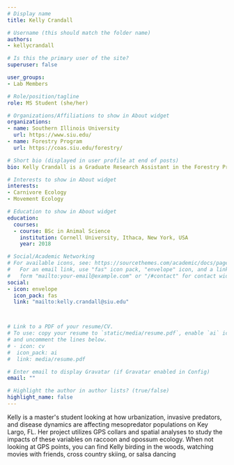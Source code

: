 ```yaml
---
# Display name
title: Kelly Crandall

# Username (this should match the folder name)
authors:
- kellycrandall

# Is this the primary user of the site?
superuser: false

user_groups: 
- Lab Members

# Role/position/tagline
role: MS Student (she/her)

# Organizations/Affiliations to show in About widget
organizations:
- name: Southern Illinois University
  url: https://www.siu.edu/
- name: Forestry Program
  url: https://coas.siu.edu/forestry/ 

# Short bio (displayed in user profile at end of posts)
bio: Kelly Crandall is a Graduate Research Assistant in the Forestry Program at Southern Illinois University.

# Interests to show in About widget
interests:
- Carnivore Ecology
- Movement Ecology

# Education to show in About widget
education:
  courses:
  - course: BSc in Animal Science
    institution: Cornell University, Ithaca, New York, USA
    year: 2018

# Social/Academic Networking
# For available icons, see: https://sourcethemes.com/academic/docs/page-builder/#icons
#   For an email link, use "fas" icon pack, "envelope" icon, and a link in the
#   form "mailto:your-email@example.com" or "/#contact" for contact widget.
social:
- icon: envelope
  icon_pack: fas
  link: "mailto:kelly.crandall@siu.edu"



# Link to a PDF of your resume/CV.
# To use: copy your resume to `static/media/resume.pdf`, enable `ai` icons in `params.toml`, 
# and uncomment the lines below.
# - icon: cv
#  icon_pack: ai
#  link: media/resume.pdf

# Enter email to display Gravatar (if Gravatar enabled in Config)
email: ""

# Highlight the author in author lists? (true/false)
highlight_name: false
---
```


Kelly is a master's student looking at how urbanization, invasive predators, and disease dynamics are affecting mesopredator populations on Key Largo, FL. Her project utilizes GPS collars and spatial analyses to study the impacts of these variables on raccoon and opossum ecology. When not looking at GPS points, you can find Kelly birding in the woods, watching movies with friends, cross country skiing, or salsa dancing




